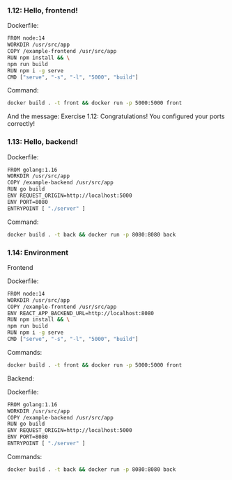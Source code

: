 ### 1.12: Hello, frontend!

Dockerfile:
```sh
FROM node:14
WORKDIR /usr/src/app
COPY /example-frontend /usr/src/app
RUN npm install && \
npm run build
RUN npm i -g serve
CMD ["serve", "-s", "-l", "5000", "build"]
```

Command: 
```sh
docker build . -t front && docker run -p 5000:5000 front
```

And the message: Exercise 1.12: Congratulations! You configured your ports correctly!

### 1.13: Hello, backend!

Dockerfile:
```sh
FROM golang:1.16
WORKDIR /usr/src/app
COPY /example-backend /usr/src/app
RUN go build
ENV REQUEST_ORIGIN=http://localhost:5000
ENV PORT=8080
ENTRYPOINT [ "./server" ]
```
Command: 
```sh
docker build . -t back && docker run -p 8080:8080 back
```

### 1.14: Environment

Frontend

Dockerfile:
```sh
FROM node:14
WORKDIR /usr/src/app
COPY /example-frontend /usr/src/app
ENV REACT_APP_BACKEND_URL=http://localhost:8080
RUN npm install && \
npm run build
RUN npm i -g serve
CMD ["serve", "-s", "-l", "5000", "build"]
```

Commands: 
```sh
docker build . -t front && docker run -p 5000:5000 front
```

Backend:

Dockerfile:
```sh
FROM golang:1.16
WORKDIR /usr/src/app
COPY /example-backend /usr/src/app
RUN go build
ENV REQUEST_ORIGIN=http://localhost:5000
ENV PORT=8080
ENTRYPOINT [ "./server" ]
```
Commands: 
```sh
docker build . -t back && docker run -p 8080:8080 back
```
